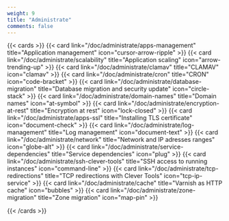 ```yaml
---
weight: 9
title: "Administrate"
comments: false
---
```


{{< cards >}}
  {{< card link="/doc/administrate/apps-management" title="Application management" icon="cursor-arrow-ripple" >}}
  {{< card link="/doc/administrate/scalability" title="Application scaling" icon="arrow-trending-up" >}}
  {{< card link="/doc/administrate/clamav" title="CLAMAV" icon="clamav" >}}
  {{< card link="/doc/administrate/cron" title="CRON" icon="code-bracket" >}}
  {{< card link="/doc/administrate/database-migration" title="Database migration and security update" icon="circle-stack" >}}
  {{< card link="/doc/administrate/domain-names" title="Domain names" icon="at-symbol" >}}
  {{< card link="/doc/administrate/encryption-at-rest" title="Encryption at rest" icon="lock-closed" >}}
  {{< card link="/doc/administrate/apps-ssl" title="Installing TLS certificate" icon="document-check" >}}
  {{< card link="/doc/administrate/log-management" title="Log management" icon="document-text" >}}
  {{< card link="/doc/administrate/network" title="Network and IP adresses ranges" icon="globe-alt" >}}
  {{< card link="/doc/administrate/service-dependencies" title="Service dependencies" icon="plug" >}}
  {{< card link="/doc/administrate/ssh-clever-tools" title="SSH access to running instances" icon="command-line" >}}
  {{< card link="/doc/administrate/tcp-redirections" title="TCP redirections with Clever Tools" icon="tcp-ip-service" >}}
  {{< card link="/doc/administrate/cache" title="Varnish as HTTP cache" icon="bubbles" >}}
  {{< card link="/doc/administrate/zone-migration" title="Zone migration" icon="map-pin" >}}
  
{{< /cards >}}
